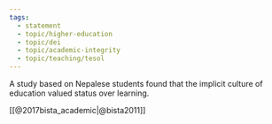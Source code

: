 ```yaml
---
tags: 
  - statement
  - topic/higher-education
  - topic/dei
  - topic/academic-integrity
  - topic/teaching/tesol
---
```

A study based on Nepalese students found that the implicit culture of education valued status over learning.

[[@2017bista_academic|@bista2011]]